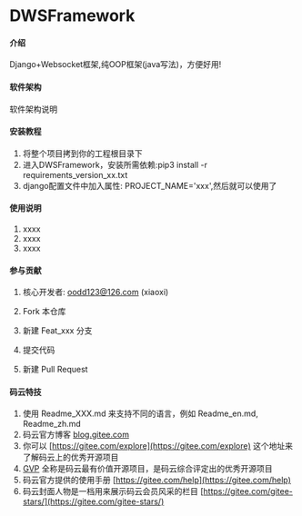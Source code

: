# DWSFramework

#### 介绍
Django+Websocket框架,纯OOP框架(java写法)，方便好用!

#### 软件架构
软件架构说明


#### 安装教程

1. 将整个项目拷到你的工程根目录下
2. 进入DWSFramework，安装所需依赖:pip3 install -r requirements_version_xx.txt
3. django配置文件中加入属性: PROJECT_NAME='xxx',然后就可以使用了

#### 使用说明

1. xxxx
2. xxxx
3. xxxx

#### 参与贡献
1. 核心开发者: oodd123@126.com (xiaoxi)

1. Fork 本仓库
2. 新建 Feat_xxx 分支
3. 提交代码
4. 新建 Pull Request


#### 码云特技

1. 使用 Readme\_XXX.md 来支持不同的语言，例如 Readme\_en.md, Readme\_zh.md
2. 码云官方博客 [blog.gitee.com](https://blog.gitee.com)
3. 你可以 [https://gitee.com/explore](https://gitee.com/explore) 这个地址来了解码云上的优秀开源项目
4. [GVP](https://gitee.com/gvp) 全称是码云最有价值开源项目，是码云综合评定出的优秀开源项目
5. 码云官方提供的使用手册 [https://gitee.com/help](https://gitee.com/help)
6. 码云封面人物是一档用来展示码云会员风采的栏目 [https://gitee.com/gitee-stars/](https://gitee.com/gitee-stars/)